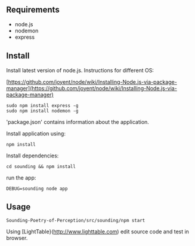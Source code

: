 ## Requirements

 * node.js
 * nodemon
 * express

## Install

Install latest version of node.js. Instructions for different OS:

[https://github.com/joyent/node/wiki/Installing-Node.js-via-package-manager](https://github.com/joyent/node/wiki/Installing-Node.js-via-package-manager)

```
sudo npm install express -g
sudo npm install nodemon -g
```

'package.json' contains information about the application.

Install application using:

```
npm install
```

Install dependencies:

```
cd sounding && npm install
```

run the app:

```
DEBUG=sounding node app
```

## Usage

```
Sounding-Poetry-of-Perception/src/sounding/npm start
```

Using [LightTable}(http://www.lighttable.com) edit source code and test in browser.
